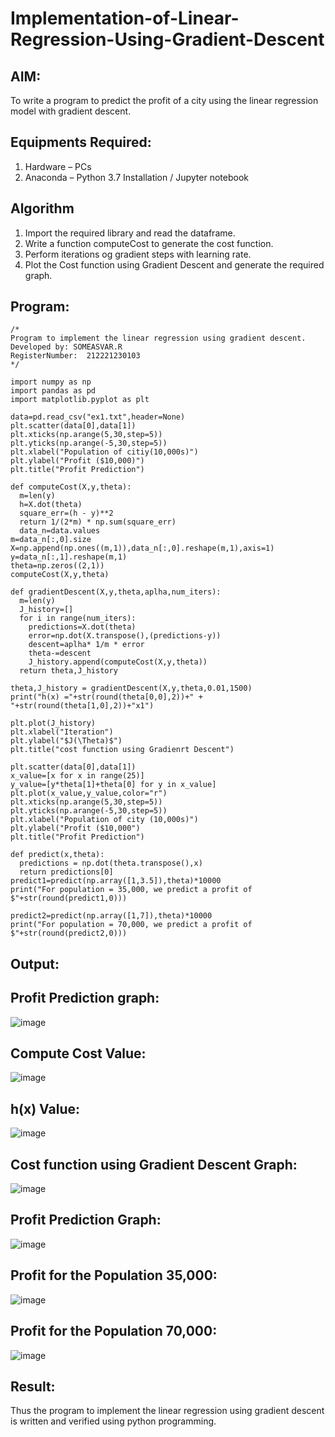 # Implementation-of-Linear-Regression-Using-Gradient-Descent

## AIM:
To write a program to predict the profit of a city using the linear regression model with gradient descent.

## Equipments Required:
1. Hardware – PCs
2. Anaconda – Python 3.7 Installation / Jupyter notebook

## Algorithm
1. Import the required library and read the dataframe.
2. Write a function computeCost to generate the cost function.
3. Perform iterations og gradient steps with learning rate.
4. Plot the Cost function using Gradient Descent and generate the required graph. 
## Program:
```
/*
Program to implement the linear regression using gradient descent.
Developed by: SOMEASVAR.R
RegisterNumber:  212221230103
*/
```
```
import numpy as np
import pandas as pd
import matplotlib.pyplot as plt

data=pd.read_csv("ex1.txt",header=None)
plt.scatter(data[0],data[1])
plt.xticks(np.arange(5,30,step=5))
plt.yticks(np.arange(-5,30,step=5))
plt.xlabel("Population of citiy(10,000s)")
plt.ylabel("Profit ($10,000)")
plt.title("Profit Prediction")

def computeCost(X,y,theta):
  m=len(y) 
  h=X.dot(theta)
  square_err=(h - y)**2
  return 1/(2*m) * np.sum(square_err)
  data_n=data.values
m=data_n[:,0].size
X=np.append(np.ones((m,1)),data_n[:,0].reshape(m,1),axis=1)
y=data_n[:,1].reshape(m,1)
theta=np.zeros((2,1))
computeCost(X,y,theta)

def gradientDescent(X,y,theta,aplha,num_iters):
  m=len(y)
  J_history=[]
  for i in range(num_iters):
    predictions=X.dot(theta)
    error=np.dot(X.transpose(),(predictions-y))
    descent=aplha* 1/m * error
    theta-=descent
    J_history.append(computeCost(X,y,theta))
  return theta,J_history

theta,J_history = gradientDescent(X,y,theta,0.01,1500)
print("h(x) ="+str(round(theta[0,0],2))+" + "+str(round(theta[1,0],2))+"x1")

plt.plot(J_history)
plt.xlabel("Iteration")
plt.ylabel("$J(\Theta)$")
plt.title("cost function using Gradienrt Descent")

plt.scatter(data[0],data[1])
x_value=[x for x in range(25)]
y_value=[y*theta[1]+theta[0] for y in x_value]
plt.plot(x_value,y_value,color="r")
plt.xticks(np.arange(5,30,step=5))
plt.yticks(np.arange(-5,30,step=5))
plt.xlabel("Population of city (10,000s)")
plt.ylabel("Profit ($10,000")
plt.title("Profit Prediction")

def predict(x,theta):
  predictions = np.dot(theta.transpose(),x)
  return predictions[0]
predict1=predict(np.array([1,3.5]),theta)*10000
print("For population = 35,000, we predict a profit of $"+str(round(predict1,0)))

predict2=predict(np.array([1,7]),theta)*10000
print("For population = 70,000, we predict a profit of $"+str(round(predict2,0)))
```

## Output:
## Profit Prediction graph:
![image](https://user-images.githubusercontent.com/93434149/229579116-8b1baf17-29bd-43d8-b131-5fe88f75a2a1.png)
## Compute Cost Value:
![image](https://user-images.githubusercontent.com/93434149/229579196-956c6df0-3c08-4b0f-9fa7-c5a7b4b72173.png)
## h(x) Value:
![image](https://user-images.githubusercontent.com/93434149/229579284-1a23754c-d904-4401-a0bc-68d73a95c8db.png)
## Cost function using Gradient Descent Graph:
![image](https://user-images.githubusercontent.com/93434149/229579362-488de456-acc4-46ab-ba61-f0a2dc8f50c9.png)
## Profit Prediction Graph:
![image](https://user-images.githubusercontent.com/93434149/229579470-155f8262-ecab-4dcb-9f8e-4be0826ba75e.png)
## Profit for the Population 35,000:
![image](https://user-images.githubusercontent.com/93434149/229579574-56222588-c273-47b9-b828-2af2c8acd988.png)
## Profit for the Population 70,000:
![image](https://user-images.githubusercontent.com/93434149/229579659-83eb3575-07ae-41b1-ba68-cf81a908b8b9.png)



## Result:
Thus the program to implement the linear regression using gradient descent is written and verified using python programming.
